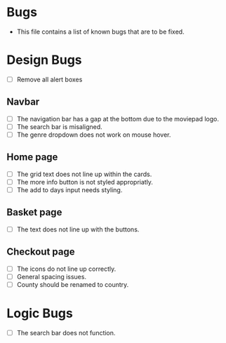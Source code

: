# Bugs

- This file contains a list of known bugs that are to be fixed.

# Design Bugs

- [ ] Remove all alert boxes

## Navbar

- [ ] The navigation bar has a gap at the bottom due to the moviepad logo.
- [ ] The search bar is misaligned.
- [ ] The genre dropdown does not work on mouse hover.

## Home page

- [ ] The grid text does not line up within the cards.
- [ ] The more info button is not styled appropriatly.
- [ ] The add to days input needs styling.

## Basket page

- [ ] The text does not line up with the buttons.

## Checkout page

- [ ] The icons do not line up correctly.
- [ ] General spacing issues.
- [ ] County should be renamed to country.

# Logic Bugs

- [ ] The search bar does not function.
